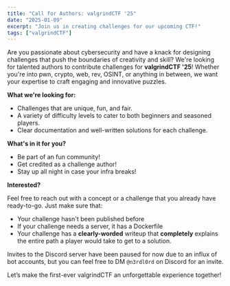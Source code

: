 ```yaml
---
title: "Call for Authors: valgrindCTF '25"
date: "2025-01-09"
excerpt: "Join us in creating challenges for our upcoming CTF!"
tags: ["valgrindCTF"]
---
```


Are you passionate about cybersecurity and have a knack for designing challenges that push the boundaries of creativity and skill? We're looking for talented authors to contribute challenges for **valgrindCTF '25**! Whether you're into pwn, crypto, web, rev, OSINT, or anything in between, we want your expertise to craft engaging and innovative puzzles.

**What we're looking for:**

- Challenges that are unique, fun, and fair.
- A variety of difficulty levels to cater to both beginners and seasoned players.
- Clear documentation and well-written solutions for each challenge.

**What's in it for you?**

- Be part of an fun community!
- Get credited as a challenge author!
- Stay up all night in case your infra breaks!

**Interested?**  

Feel free to reach out with a concept or a challenge that you already have ready-to-go. Just make sure that:

- Your challenge hasn't been published before
- If your challenge needs a server, it has a Dockerfile
- Your challenge has a **clearly-worded** writeup that **completely** explains the entire path a player would take to get to a solution.

Invites to the Discord server have been paused for now due to an influx of bot accounts, but you can feel free to DM `@n3rdl0rd` on Discord for an invite.

Let’s make the first-ever valgrindCTF an unforgettable experience together!
